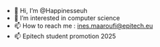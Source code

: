 - 👋 Hi, I’m @Happinesseuh
- 👀 I’m interested in computer science
- 📫 How to reach me : ines.maaroufi@epitech.eu
- 📫 Epitech student promotion 2025
